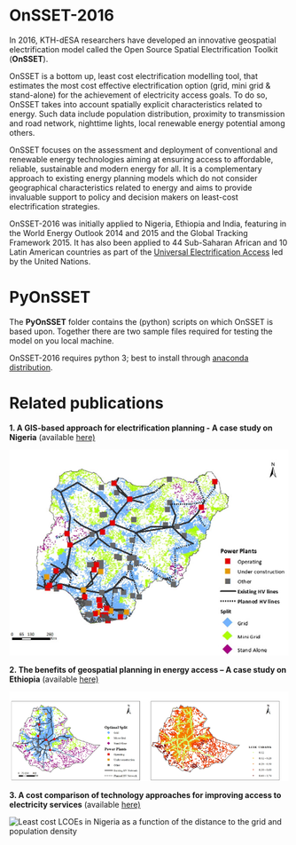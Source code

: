 # OnSSET-2016

In 2016, KTH-dESA researchers have developed an innovative geospatial electrification model called the Open Source Spatial Electrification Toolkit (**OnSSET**). 

OnSSET is  a bottom up, least cost electrification modelling tool, that estimates the most cost effective electrification option (grid, mini grid & stand-alone) for the achievement of electricity access goals. To do so, OnSSET takes into account spatially explicit characteristics related to energy. Such data include population distribution, proximity to transmission and road network, nighttime lights, local renewable energy potential among others.

OnSSET focuses on the assessment and deployment of conventional and renewable energy technologies aiming at ensuring access to affordable, reliable, sustainable and modern energy for all. It is a complementary approach to existing energy planning models which do not consider geographical characteristics related to energy and aims to provide invaluable support to policy and decision makers on least-cost electrification strategies.

OnSSET-2016 was initially applied to Nigeria, Ethiopia and India, featuring in the World Energy Outlook 2014 and 2015 and the Global Tracking Framework 2015. It has also been applied to 44 Sub-Saharan African and 10 Latin American countries as part of the [Universal Electrification Access](https://un-modelling.github.io/modelling-tools/#geo-electricity) led by the United Nations.

# PyOnSSET

The **PyOnSSET** folder contains the (python) scripts on which OnSSET is based upon. Together there are two sample files required for testing the model on you local machine.

OnSSET-2016 requires python 3; best to install through [anaconda distribution](https://www.anaconda.com/distribution/).

# Related publications

**1. A GIS-based approach for electrification planning - A case study on Nigeria** (available [here)](http://www.sciencedirect.com/science/article/pii/S0973082615000952)

![](/resources/nigeria_electrification_map.png "Optimal electrification mix in Nigeria")



**2. The benefits of geospatial planning in energy access – A case study on Ethiopia** (available [here)](http://www.sciencedirect.com/science/article/pii/S0143622816300522)

![](/resources/Ethiopia_optimalmix_LCOE.png "Optimal electrification mix and spatial levelized cost of electricity in Ethiopia")



**3. A cost comparison of technology approaches for improving access to electricity services** (available [here)](http://www.sciencedirect.com/science/article/pii/S036054421501631X)

![](/resources/Nigeria_LCOE_surface.png "Least cost LCOEs in Nigeria as a function of the distance to the grid and population density
")
